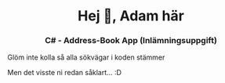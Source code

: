 <h1 align="center">Hej 👋, Adam här</h1>
<h3 align="center">C# - Address-Book App (Inlämningsuppgift)</h3>

<p>Glöm inte kolla så alla sökvägar i koden stämmer</p>
<p>Men det visste ni redan såklart... :D</p>
